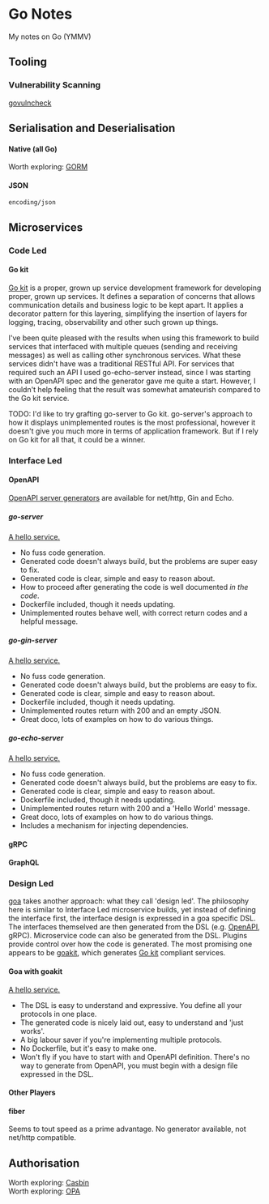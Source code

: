 # Go Notes

My notes on Go (YMMV)

## Tooling

### Vulnerability Scanning

[govulncheck](https://go.dev/blog/vuln)

## Serialisation and Deserialisation

#### Native (all Go)

Worth exploring: [GORM](https://gorm.io/index.html)

#### JSON

`encoding/json`

## Microservices

### Code Led

#### Go kit

[Go kit](https://gokit.io/) is a proper, grown up service development framework for developing proper, grown up services. It defines a separation of concerns that allows communication details and business logic to be kept apart. It applies a decorator pattern for this layering, simplifying the insertion of layers for logging, tracing, observability and other such grown up things.

I've been quite pleased with the results when using this framework to build services that interfaced with multiple queues (sending and receiving messages) as well as calling other synchronous services. What these services didn't have was a traditional RESTful API. For services that required such an API I used go-echo-server instead, since I was starting with an OpenAPI spec and the generator gave me quite a start. However, I couldn't help feeling that the result was somewhat amateurish compared to the Go kit service.

TODO: I'd like to try grafting go-server to Go kit. go-server's approach to how it displays unimplemented routes is the most professional, however it doesn't give you much more in terms of application framework. But if I rely on Go kit for all that, it could be a winner.

### Interface Led

#### OpenAPI

[OpenAPI server generators](https://openapi-generator.tech/docs/generators) are available for net/http, Gin and Echo.

##### go-server

[A hello service.](https://github.com/psvehla/hello-http)

- No fuss code generation.
- Generated code doesn't always build, but the problems are super easy to fix.
- Generated code is clear, simple and easy to reason about.
- How to proceed after generating the code is well documented *in the code*.
- Dockerfile included, though it needs updating.
- Unimplemented routes behave well, with correct return codes and a helpful message.

##### go-gin-server

[A hello service.](https://github.com/psvehla/hello-gin)

- No fuss code generation.
- Generated code doesn't always build, but the problems are easy to fix.
- Generated code is clear, simple and easy to reason about.
- Dockerfile included, though it needs updating.
- Unimplemented routes return with 200 and an empty JSON.
- Great doco, lots of examples on how to do various things.

##### go-echo-server

[A hello service.](https://github.com/psvehla/hello-echo)

- No fuss code generation.
- Generated code doesn't always build, but the problems are easy to fix.
- Generated code is clear, simple and easy to reason about.
- Dockerfile included, though it needs updating.
- Unimplemented routes return with 200 and a 'Hello World' message.
- Great doco, lots of examples on how to do various things.
- Includes a mechanism for injecting dependencies.

#### gRPC

#### GraphQL

### Design Led

[goa](https://goa.design/) takes another approach: what they call 'design led'. The philosophy here is similar to Interface Led microservice builds, yet instead of defining the interface first, the interface design is expressed in a goa specific DSL. The interfaces themselved are then generated from the DSL (e.g. [OpenAPI](https://goa.design/v1/reference/goa/codegen/generator/), gRPC). Microservice code can also be generated from the DSL. Plugins provide control over how the code is generated. The most promising one appears to be [goakit](https://github.com/goadesign/plugins/tree/v3/goakit), which generates [Go kit](https://gokit.io/) compliant services.

#### Goa with goakit

[A hello service.](https://github.com/psvehla/hello-goakit)

- The DSL is easy to understand and expressive. You define all your protocols in one place.
- The generated code is nicely laid out, easy to understand and 'just works'.
- A big labour saver if you're implementing multiple protocols.
- No Dockerfile, but it's easy to make one.
- Won't fly if you have to start with and OpenAPI definition. There's no way to generate from OpenAPI, you must begin with a design file expressed in the DSL.

#### Other Players

#### fiber

Seems to tout speed as a prime advantage. No generator available, not net/http compatible.

## Authorisation

Worth exploring: [Casbin](https://github.com/casbin/casbin)<br>
Worth exploring: [OPA](https://www.openpolicyagent.org/)
